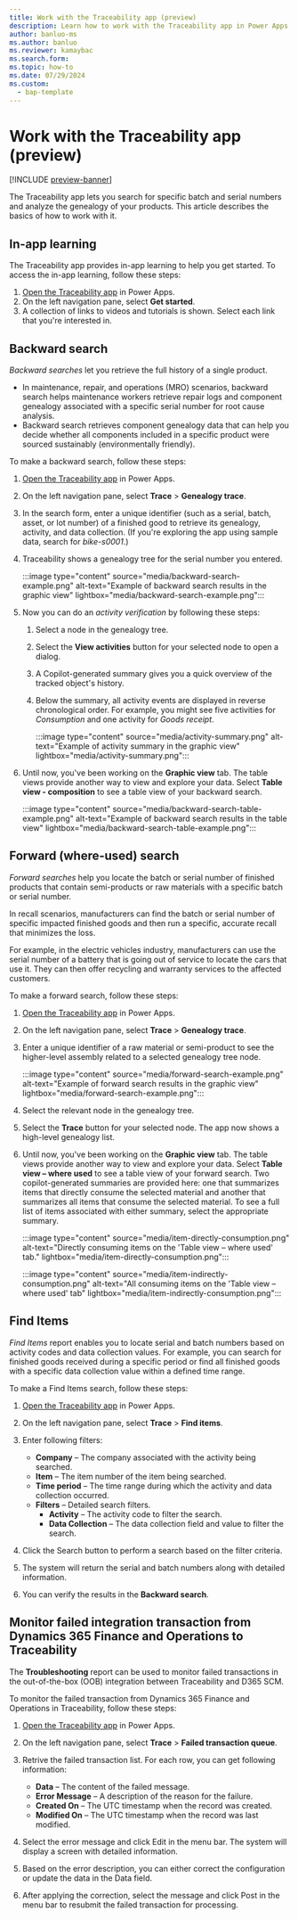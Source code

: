 ```yaml
---
title: Work with the Traceability app (preview)
description: Learn how to work with the Traceability app in Power Apps.
author: banluo-ms
ms.author: banluo
ms.reviewer: kamaybac
ms.search.form: 
ms.topic: how-to
ms.date: 07/29/2024
ms.custom: 
  - bap-template
---
```


# Work with the Traceability app (preview)

[!INCLUDE [preview-banner](~/../shared-content/shared/preview-includes/preview-banner.md)]
<!-- KFM: Preview until further notice -->

The Traceability app lets you search for specific batch and serial numbers and analyze the genealogy of your products. This article describes the basics of how to work with it.

## In-app learning

The Traceability app provides in-app learning to help you get started. To access the in-app learning, follow these steps:

1. [Open the Traceability app](traceability-app-run.md) in Power Apps.
1. On the left navigation pane, select **Get started**.
1. A collection of links to videos and tutorials is shown. Select each link that you're interested in.

## Backward search

*Backward searches* let you retrieve the full history of a single product.

- In maintenance, repair, and operations (MRO) scenarios, backward search helps maintenance workers retrieve repair logs and component genealogy associated with a specific serial number for root cause analysis.
- Backward search retrieves component genealogy data that can help you decide whether all components included in a specific product were sourced sustainably (environmentally friendly).

To make a backward search, follow these steps:

1. [Open the Traceability app](traceability-app-run.md) in Power Apps.
1. On the left navigation pane, select **Trace** \> **Genealogy trace**.
1. In the search form, enter a unique identifier (such as a serial, batch, asset, or lot number) of a finished good to retrieve its genealogy, activity, and data collection. (If you're exploring the app using sample data, search for *bike-s0001*.)
1. Traceability shows a genealogy tree for the serial number you entered.

    :::image type="content" source="media/backward-search-example.png" alt-text="Example of backward search results in the graphic view" lightbox="media/backward-search-example.png":::

1. Now you can do an *activity verification* by following these steps:

    1. Select a node in the genealogy tree.
    1. Select the **View activities** button for your selected node to open a dialog.
    1. A Copilot-generated summary gives you a quick overview of the tracked object's history.
    1. Below the summary, all activity events are displayed in reverse chronological order. For example, you might see five activities for *Consumption* and one activity for *Goods receipt*.
  
       :::image type="content" source="media/activity-summary.png" alt-text="Example of activity summary in the graphic view" lightbox="media/activity-summary.png":::

1. Until now, you've been working on the **Graphic view** tab. The table views provide another way to view and explore your data. Select **Table view - composition** to see a table view of your backward search.

    :::image type="content" source="media/backward-search-table-example.png" alt-text="Example of backward search results in the table view" lightbox="media/backward-search-table-example.png":::

## Forward (where-used) search

*Forward searches* help you locate the batch or serial number of finished products that contain semi-products or raw materials with a specific batch or serial number.

In recall scenarios, manufacturers can find the batch or serial number of specific impacted finished goods and then run a specific, accurate recall that minimizes the loss.

For example, in the electric vehicles industry, manufacturers can use the serial number of a battery that is going out of service to locate the cars that use it. They can then offer recycling and warranty services to the affected customers.

To make a forward search, follow these steps:

1. [Open the Traceability app](traceability-app-run.md) in Power Apps.
1. On the left navigation pane, select **Trace** \> **Genealogy trace**.
1. Enter a unique identifier of a raw material or semi-product to see the higher-level assembly related to a selected genealogy tree node.

    :::image type="content" source="media/forward-search-example.png" alt-text="Example of forward search results in the graphic view" lightbox="media/forward-search-example.png":::

1. Select the relevant node in the genealogy tree.
1. Select the **Trace** button for your selected node. The app now shows a high-level genealogy list.
1. Until now, you've been working on the **Graphic view** tab. The table views provide another way to view and explore your data. Select **Table view – where used** to see a table view of your forward search. Two copilot-generated summaries are provided here: one that summarizes items that directly consume the selected material and another that summarizes all items that consume the selected material. To see a full list of items associated with either summary, select the appropriate summary.

   :::image type="content" source="media/item-directly-consumption.png" alt-text="Directly consuming items on the 'Table view – where used' tab." lightbox="media/item-directly-consumption.png":::

   :::image type="content" source="media/item-indirectly-consumption.png" alt-text="All consuming items on the 'Table view – where used' tab" lightbox="media/item-indirectly-consumption.png":::

## Find Items

*Find Items* report enables you to locate serial and batch numbers based on activity codes and data collection values. For example, you can search for finished goods received during a specific period or find all finished goods with a specific data collection value within a defined time range.

To make a Find Items search, follow these steps:

1. [Open the Traceability app](traceability-app-run.md) in Power Apps.
1. On the left navigation pane, select **Trace** \> **Find items**.
1. Enter following filters:

    - **Company** – The company associated with the activity being searched.
    - **Item** – The item number of the item being searched.
    - **Time period** – The time range during which the activity and data collection occurred.
    - **Filters** – Detailed search filters.
      - **Activity** – The activity code to filter the search.
      - **Data Collection** – The data collection field and value to filter the search.

1. Click the Search button to perform a search based on the filter criteria.
1. The system will return the serial and batch numbers along with detailed information.
1. You can verify the results in the **Backward search**.

## Monitor failed integration transaction from Dynamics 365 Finance and Operations to Traceability

The **Troubleshooting** report can be used to monitor failed transactions in the out-of-the-box (OOB) integration between Traceability and D365 SCM.

To monitor the failed transaction from Dynamics 365 Finance and Operations in Traceability, follow these steps:

1. [Open the Traceability app](../traceability-app-run.md) in Power Apps.
1. On the left navigation pane, select **Trace** \> **Failed transaction queue**.
1. Retrive the failed transaction list. For each row, you can get following information:

    - **Data** – The content of the failed message.
    - **Error Message** – A description of the reason for the failure.
    - **Created On** – The UTC timestamp when the record was created.
    - **Modified On** – The UTC timestamp when the record was last modified.
      
1. Select the error message and click Edit in the menu bar. The system will display a screen with detailed information.
1. Based on the error description, you can either correct the configuration or update the data in the Data field.
1. After applying the correction, select the message and click Post in the menu bar to resubmit the failed transaction for processing.
